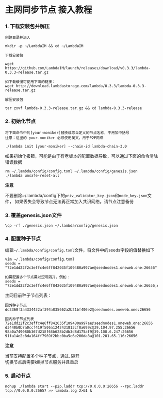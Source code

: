 # 主网同步节点 接入教程

### 1. 下载安装包并解压
`创建目录并进入`
```
mkdir -p ~/LambdaIM && cd ~/LambdaIM
```
`下载安装包`
```
wget https://github.com/LambdaIM/launch/releases/download/v0.3.3/lambda-0.3.3-release.tar.gz

如下载缓慢可使用下面的链接：
wget http://download.lambdastorage.com/lambda/0.3.3/lambda-0.3.3-release.tar.gz
```

`解压安装包`
```
tar zxvf lambda-0.3.3-release.tar.gz && cd lambda-0.3.3-release
```

### 2. 初始化节点  
`将下面命令中的[your-moniker]替换成您自定义的节点名称，不用加中括号`  
`注意：这里的 your-moniker 必须使用英文，用于P2P网络`
```
./lambda init [your-moniker] --chain-id lambda-chain-3.0
```
如果初始化报错，可能是由于有老版本的配置数据导致，可以通过下面的命令清除错误数据
```
rm ~/.lambda/config/config.toml ~/.lambda/config/genesis.json
./lambda unsafe-reset-all
```

**注意**

不要删除~/.lambda/config下的`priv_validator_key.json`和`node_key.json`文件，
如果丢失会导致节点无法再正常加入共识网络，请节点注意备份

### 3. 覆盖genesis.json文件
```
\cp -rf ./genesis.json ~/.lambda/config/genesis.json
```

### 4. 配置种子节点  
编辑`~/.lambda/config/config.toml`文件，将文件中的seeds字段的值替换如下
```
vim ~/.lambda/config/config.toml
seeds = "72e1dd22f2c3effc4e6ff842035f109480a997ae@seednodes1.oneweb.one:26656"

如需配置多个节点需以逗号隔开，例如：
seeds = "72e1dd22f2c3effc4e6ff842035f109480a997ae@seednodes1.oneweb.one:26656,d3440b0b7a0ccf419f506a1242431813cf8a699c@39.104.97.255:26656,98a0a749080b367d218f68b628b2db3d8d175af9@39.100.6.247:26656,91fa14e2c8da164ff7969f2bbc0ba5c6e206da8a@101.201.65.116:26656"
```


主网目前种子节点列表：
```
国外种子节点
dd3360f3a4334432af394a835662a2b21bf406e2@seednodes.oneweb.one:26656

国内种子节点列表
72e1dd22f2c3effc4e6ff842035f109480a997ae@seednodes1.oneweb.one:26656
d3440b0b7a0ccf419f506a1242431813cf8a699c@39.104.97.255:26656
98a0a749080b367d218f68b628b2db3d8d175af9@39.100.6.247:26656
91fa14e2c8da164ff7969f2bbc0ba5c6e206da8a@101.201.65.116:26656 
```


**注意**

当前支持配置多个种子节点，通过`,`隔开  
切换节点后需要kill掉节点服务并且重启

### 5. 启动节点  
```
nohup ./lambda start --p2p.laddr tcp://0.0.0.0:26656 --rpc.laddr tcp://0.0.0.0:26657 >> lambda.log 2>&1 &
```
